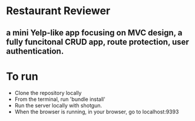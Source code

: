 # Restaurant Reviewer
## a mini Yelp-like app focusing on MVC design, a fully funcitonal CRUD app, route protection, user authentication.

# To run

- Clone the repository locally
- From the terminal, run 'bundle install'
- Run the server locally with shotgun.
- When the browser is running, in your browser, go to localhost:9393
